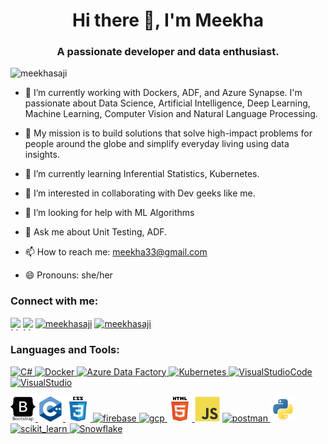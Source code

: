 <h1 align="center"> Hi there 👋, I'm Meekha </h1>

<h3 align="center">A passionate developer and data enthusiast.</h3>
<p align="left"> <img src="https://komarev.com/ghpvc/?username=meekhasaji7&label=Profile%20views&color=0e75b6&style=flat" alt="meekhasaji" /> </p>

- 🔭 I’m currently working with Dockers, ADF, and Azure Synapse.  I'm passionate about Data Science, Artificial Intelligence, Deep Learning, Machine Learning, Computer Vision and Natural Language Processing.

- 💭 My mission is to build solutions that solve high-impact problems for people around the globe and simplify everyday living using data insights.
- 🌱 I’m currently learning Inferential Statistics, Kubernetes.
- 👯 I’m interested in collaborating with Dev geeks like me.
- 🤔 I’m looking for help with ML Algorithms
- 💬 Ask me about Unit Testing, ADF.
- 📫 How to reach me: meekha33@gmail.com
- 😄 Pronouns: she/her

<h3 align="left">Connect with me:</h3>
<p align="left">
<a href="https://dev.to/meekhasaji" target="blank"><img align="center" src="https://cdn.jsdelivr.net/npm/simple-icons@3.0.1/icons/dev-dot-to.svg" alt="meekhasaji" height="30" width="40" /></a>
<a href="https://kaggle.com/meekhasaji" target="blank"><img align="center" src="https://raw.githubusercontent.com/rahuldkjain/github-profile-readme-generator/master/src/images/icons/Social/kaggle.svg" alt="meekhasaji" height="30" width="40" /></a>
<a href="https://www.linkedin.com/in/meekha-e-saji/">
  <img align="left" alt="Meekha's LinkedIn" width="20px" height="20px" src="https://cdn.icon-icons.com/icons2/1753/PNG/512/iconfinder-social-media-applications-14linkedin-4102586_113786.png" />
</a>
<a href="www.twitter.com/meekha_e_saji/">
  <img align="left" alt="Meekha's Twitter" width="20px" height="20px" src="https://cdn.icon-icons.com/icons2/1753/PNG/512/iconfinder-social-media-applications-6twitter-4102580_113802.png" />
</a>
<br/>

<h3 align="left">Languages and Tools:</h3>
<a href="https://www.geeksforgeeks.org/csharp-programming-language/?ref=lbp" target="_blank"> <img src="https://upload.wikimedia.org/wikipedia/commons/0/0d/C_Sharp_wordmark.svg" alt="C#" width="80" height="40"/>
<a href="https://www.docker.com/" target="_blank"> <img src="https://upload.wikimedia.org/wikipedia/en/thumb/f/f4/Docker_logo.svg/182px-Docker_logo.svg.png" alt="Docker" width="80" height="40"/> </a><a href="https://adf.azure.com/en/datafactories" target="_blank"> <img src="https://upload.wikimedia.org/wikipedia/commons/thumb/f/fa/Microsoft_Azure.svg/182px-Microsoft_Azure.svg.png" alt="Azure Data Factory" width="40" height="40"/> </a><a href="https://kubernetes.io/" target="_blank"> <img src="https://upload.wikimedia.org/wikipedia/commons/3/39/Kubernetes_logo_without_workmark.svg" alt="Kubernetes" width="40" height="40" /> </a><a href="https://code.visualstudio.com/" target="_blank"> <img src="https://upload.wikimedia.org/wikipedia/commons/9/9a/Visual_Studio_Code_1.35_icon.svg" alt="VisualStudioCode" width="40" height="40"/> </a> <a href="https://visualstudio.microsoft.com/" target="_blank"> <img src="https://upload.wikimedia.org/wikipedia/commons/5/59/Visual_Studio_Icon_2019.svg" alt="VisualStudio" width="40" height="40"/> </a> <p align="left"> <a href="https://getbootstrap.com" target="_blank"> <img src="https://raw.githubusercontent.com/devicons/devicon/master/icons/bootstrap/bootstrap-plain-wordmark.svg" alt="bootstrap" width="40" height="40"/> </a> <a href="https://www.w3schools.com/cpp/" target="_blank"> <img src="https://raw.githubusercontent.com/devicons/devicon/master/icons/cplusplus/cplusplus-original.svg" alt="cplusplus" width="40" height="40"/> </a> <a href="https://www.w3schools.com/css/" target="_blank"> <img src="https://raw.githubusercontent.com/devicons/devicon/master/icons/css3/css3-original-wordmark.svg" alt="css3" width="40" height="40"/> </a><a href="https://firebase.google.com/" target="_blank"> <img src="https://www.vectorlogo.zone/logos/firebase/firebase-icon.svg" alt="firebase" width="40" height="40"/> </a> <a href="https://cloud.google.com" target="_blank"> <img src="https://www.vectorlogo.zone/logos/google_cloud/google_cloud-icon.svg" alt="gcp" width="40" height="40"/> </a> <a href="https://git-scm.com/" target="_blank"> <a href="https://www.w3.org/html/" target="_blank"> <img src="https://raw.githubusercontent.com/devicons/devicon/master/icons/html5/html5-original-wordmark.svg" alt="html5" width="40" height="40"/> </a> <img src="https://raw.githubusercontent.com/devicons/devicon/master/icons/javascript/javascript-original.svg" alt="javascript" width="40" height="40"/> </a> <a href="https://www.mongodb.com/" target="_blank"><a href="https://postman.com" target="_blank"> <img src="https://www.vectorlogo.zone/logos/getpostman/getpostman-icon.svg" alt="postman" width="40" height="40"/> </a> <a href="https://www.python.org" target="_blank"> <img src="https://raw.githubusercontent.com/devicons/devicon/master/icons/python/python-original.svg" alt="python" width="40" height="40"/> </a>
<a href="https://scikit-learn.org/" target="_blank"> <img src="https://upload.wikimedia.org/wikipedia/commons/0/05/Scikit_learn_logo_small.svg" alt="scikit_learn" width="40" height="40"/> </a>
<a href="https://signup.snowflake.com/" target="_blank"> <img src="https://upload.wikimedia.org/wikipedia/commons/thumb/f/ff/Snowflake_Logo.svg/1920px-Snowflake_Logo.svg.png" alt="Snowflake" width="120" height="50"/> </a>
